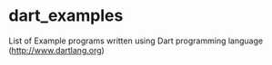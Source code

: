 # dart_examples

List of Example programs written using Dart programming language (http://www.dartlang.org)

